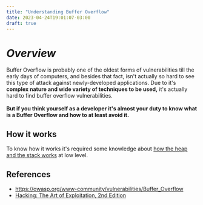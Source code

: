 ```yaml
---
title: "Understanding Buffer Overflow"
date: 2023-04-24T19:01:07-03:00
draft: true
---
```


# *Overview*

Buffer Overflow is probably one of the oldest forms of vulnerabilities 
till the early days of computers, and besides that fact, isn't actually so hard 
to see this type of attack against newly-developed applications. Due to it's 
**complex nature and wide variety of techniques to be used,** it's actually hard 
to find buffer overflow vulnerabilities.\
\
**But if you think yourself as a developer it's 
almost your duty to know what is a Buffer Overflow and how to at least avoid it.**

## How it works

To know how it works it's required some knowledge about [how the heap and the 
stack works](../how-heap-and-stack-works) at low level.

## References

- https://owasp.org/www-community/vulnerabilities/Buffer_Overflow
- [Hacking: The Art of Exploitation, 2nd Edition](https://www.amazon.com/Hacking-Art-Exploitation-2nd-English-ebook/dp/B004OEJN3I)
